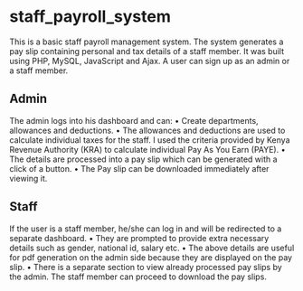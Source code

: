 # staff_payroll_system
This is a basic staff payroll management system. The system generates a pay slip containing personal and tax details of a staff member.
It was built using PHP, MySQL, JavaScript and Ajax.
A user can sign up as an admin or a staff member.
## Admin
The admin logs into his dashboard and can:
  •	Create departments, allowances and deductions. 
  •	The allowances and deductions are used to calculate individual taxes for the staff. I used the criteria provided by Kenya Revenue Authority (KRA) to calculate individual Pay As You Earn (PAYE).
  •	The details are processed into a pay slip which can be generated with a click of a button.
  •	The Pay slip can be downloaded immediately after viewing it.
## Staff
If the user is a staff member, he/she can log in and will be redirected to a separate dashboard. 
  •	They are prompted to provide extra necessary details such as gender, national id, salary etc. 
  •	The above details are useful for pdf generation on the admin side because they are displayed on the pay slip.
  •	There is a separate section to view already processed pay slips by the admin. The staff member can proceed to download the pay slips.


